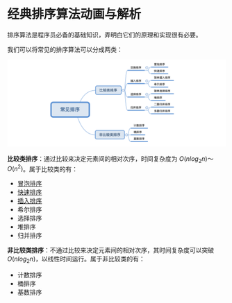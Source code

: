 # 经典排序算法动画与解析

排序算法是程序员必备的基础知识，弄明白它们的原理和实现很有必要。

我们可以将常见的排序算法可以分成两类：

![](sort-category.png)

**比较类排序**：通过比较来决定元素间的相对次序，时间复杂度为 $O(nlog_2n)～O(n^2)$。属于比较类的有：

- [冒泡排序](BubbleSort)
- [快速排序](QuickSort)
- [插入排序](InsertionSort)
- 希尔排序
- 选择排序
- 堆排序
- 归并排序

**非比较类排序**：不通过比较来决定元素间的相对次序，其时间复杂度可以突破  $O(nlog_2n)$，以线性时间运行。属于非比较类的有：

- 计数排序
- 桶排序
- 基数排序
